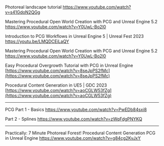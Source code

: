 
Photoreal landscape tutorial
https://www.youtube.com/watch?v=s41GdoN2QGg

Mastering Procedural Open World Creation with PCG and Unreal Engine 5.2
https://www.youtube.com/watch?v=Y0UwL-Bo2l0

Introduction to PCG Workflows in Unreal Engine 5 | Unreal Fest 2023
https://youtu.be/LMQDCEiLaQY

Mastering Procedural Open World Creation with PCG and Unreal Engine 5.2
https://www.youtube.com/watch?v=Y0UwL-Bo2l0

Easy Procedural Overgrowth Tutorial with PCG in Unreal Engine
[https://www.youtube.com/watch?v=8seJpPS2fMc](https://www.youtube.com/watch?v=8seJpPS2fMc)  

Procedural Content Generation in UE5 | GDC 2023
[https://www.youtube.com/watch?v=aoCGLW53fZg](https://www.youtube.com/watch?v=aoCGLW53fZg)

---

PCG Part 1 - Basics
https://www.youtube.com/watch?v=PwEDb84sxi8

Part 2 - Splines
https://www.youtube.com/watch?v=zWqFdgPNYKQ


---

Practically:
7 Minute Photoreal Forest! Procedural Content Generation PCG in Unreal Engine
https://www.youtube.com/watch?v=g84cg2KvJxY
